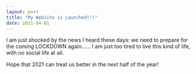 ```yaml
---
layout: post
title: "My Website is Launched!!!"
date: 2021-04-01
---
```


I am just shocked by the news I heard these days: we need to prepare for the coming LOCKDOWN again...... I am just too tired to live this kind of life, with no social life at all.

Hope that 2021 can treat us better in the next half of the year!
